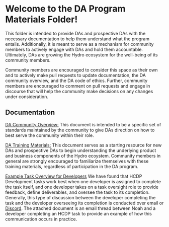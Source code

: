 # Welcome to the DA Program Materials Folder!
This folder is intended to provide DAs and prospective DAs with the necessary documentation to help them understand what the program entails. Additionally, it is meant to serve as a mechanism for community members to actively engage with DAs and hold them accountable. Ultimately, DAs are growing the Hydro ecosystem for the well-being of its community members. 

Community members are encouraged to consider this space as their own and to actively make pull requests to update documentation, the DA community overview, and the DA code of ethics. Further, community members are encouraged to comment on pull requests and engage in discourse that will help the community make decisions on any changes under consideration. 

## Documentation
[DA Community Overview:](https://github.com/hydrogen-dev/hydro-docs/blob/master/da-materials/da-community-overview.md) This document is intended to be a specific set of standards maintained by the community to give DAs direction on how to best serve the community within their role.

[DA Training Materials:](https://github.com/hydrogen-dev/hydro-docs/blob/master/da-materials/da-training.md) This document serves as a starting resource for new DAs and prospective DAs to begin understanding the underlying product and business components of the Hydro ecoystem. Community members in general are strongly encouraged to familiarize themselves with these training materials, regardless of participation in the DA program. 

[Example Task Overview for Developers](https://github.com/hydrogen-dev/hydro-docs/blob/master/da-materials/Email%20Chain%20Compiled.pdf) We have found that HCDP Development tasks work best when one developer is assigned to complete the task itself, and one developer takes on a task oversight role to provide feedback, define deliverables, and oversee the task to its completion. Generally, this type of discussion between the developer completing the task and the developer overseeing its completion is conducted over email or [Discord](https://discordapp.com/invite/gxAUagw). The attached document is an email thread between Noah and a developer completing an HCDP task to provide an example of how this communication occurs in practice.
